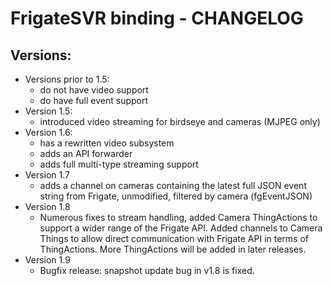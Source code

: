 # FrigateSVR binding - CHANGELOG

## Versions:

- Versions prior to 1.5:
  - do not have video support
  - do have full event support
- Version 1.5:
  -  introduced video streaming for birdseye and cameras (MJPEG only)
- Version 1.6:
  - has a rewritten video subsystem
  - adds an API forwarder
  - adds full multi-type streaming support
- Version 1.7
  - adds a channel on cameras containing the latest full JSON event string from Frigate, unmodified, filtered by camera (fgEventJSON)
- Version 1.8
  - Numerous fixes to stream handling, added Camera ThingActions to support a wider range of the Frigate API. Added channels to Camera Things to allow direct communication with Frigate API in terms of ThingActions. More ThingActions will be added in later releases.
- Version 1.9
  - Bugfix release: snapshot update bug in v1.8 is fixed.